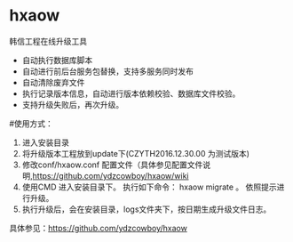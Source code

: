 # hxaow
韩信工程在线升级工具
* 自动执行数据库脚本
* 自动进行前后台服务包替换，支持多服务同时发布
* 自动清除废弃文件
* 执行记录版本信息，自动进行版本依赖校验、数据库文件校验。
* 支持升级失败后，再次升级。

#使用方式：
1. 进入安装目录
2. 将升级版本工程放到update下(CZYTH2016.12.30.00 为测试版本)
3. 修改conf/hxaow.conf 配置文件（具体参见配置文件说明,https://github.com/ydzcowboy/hxaow/wiki
4. 使用CMD 进入安装目录下。 执行如下命令： hxaow migrate 。  依照提示进行升级。   
5. 执行升级后，会在安装目录，logs文件夹下，按日期生成升级文件日志。

具体参见：https://github.com/ydzcowboy/hxaow